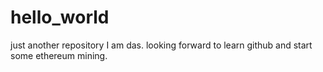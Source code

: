 # hello_world
just another repository
I am das. looking forward to learn github and start some ethereum mining.
